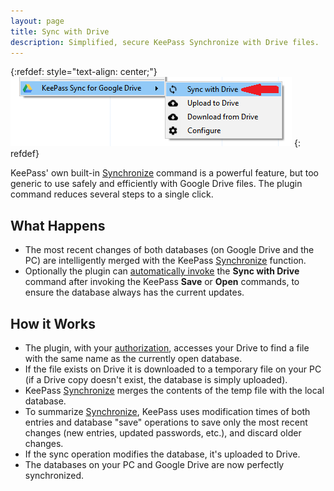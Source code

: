 ```yaml
---
layout: page
title: Sync with Drive
description: Simplified, secure KeePass Synchronize with Drive files.
---
```


{:refdef: style="text-align: center;"}
![The Synchronize Command](../assets/img/sync.png)
{: refdef}

KeePass' own built-in [Synchronize](https://keepass.info/help/v2/sync.html) 
command is a powerful feature, but too generic to use safely and
efficiently with Google Drive files.  The plugin command reduces
several steps to a single click.

## What Happens
* The most recent changes of both databases (on Google Drive and the PC)
are intelligently merged with the KeePass [Synchronize](https://keepass.info/help/v2/sync.html)
function.
* Optionally the plugin can [automatically invoke](./autosync) the
**Sync with Drive** command after invoking the KeePass **Save** or
**Open** commands, to ensure the database always has the current updates.


## How it Works
* The plugin, with your [authorization](authorize), accesses your Drive
to find a file with the same name as the currently open database.
* If the file exists on Drive it is downloaded to a temporary file on
your PC (if a Drive copy doesn't exist, the database is simply uploaded).
* KeePass [Synchronize](https://keepass.info/help/v2/sync.html) merges the
contents of the temp file with the local database.
* To summarize [Synchronize](https://keepass.info/help/v2/sync.html), KeePass
uses modification times of both entries and database "save" operations to
save only the most recent changes (new entries, updated passwords, etc.), and
discard older changes.
* If the sync operation modifies the database, it's uploaded to Drive.
* The databases on your PC and Google Drive are now perfectly synchronized.